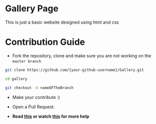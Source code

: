 # Gallery Page

This is just a basic website designed using html and css

# Contribution Guide

- Fork the repository, clone and make sure you are not working on the `master branch`

```bash
git clone https://github.com/{your-github-username}/Gallery.git
```

```bash
cd gallery
```

```bash
git checkout -b nameOFTheBranch
```

- Make your contribute :)

- Open a Pull Request.

- **Read [this](https://help.github.com/en/articles/creating-a-pull-request-from-a-fork) or watch [this](https://www.youtube.com/watch?v=G1I3HF4YWEw) for more help**
